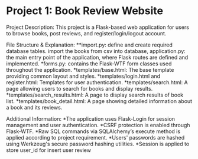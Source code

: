 # Project 1: Book Review Website 
Project Description: 
This project is a Flask-based web application for users to browse books, post reviews, and register/login/logout account. 

File Structure & Explanation:
**import.py: define and create required database tables. import the books from csv into database,
application.py: the main entry point of the application, where Flask routes are defined and implemented.
*forms.py: contains the Flask-WTF form classes used throughout the application.
*templates/base.html: The base template providing common layout and styles.
*templates/login.html and register.html: Templates for user authentication.
*templates/search.html: A page allowing users to search for books and display results.
*templates/search_results.html: A page to display search results of book list.
*templates/book_detail.html: A page showing detailed information about a book and its reviews.

Additional Information:
*The application uses Flask-Login for session management and user authentication.
*CSRF protection is enabled through Flask-WTF.
*Raw SQL commands via SQLAlchemy’s execute method is applied according to project requirement.
*Users' passwords are hashed using Werkzeug's secure password hashing utilities.
*Session is applied to store user_id for insert user review
